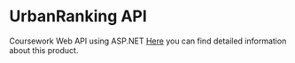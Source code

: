 # UrbanRanking API
Coursework Web API using ASP.NET 
[Here](https://github.com/ddanny165/UrbanRankingTelegBot/blob/main/README.md) you can find detailed information about this product.
